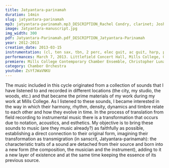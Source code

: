 ```yaml
---
title: Jatyantara-parinamah
duration: 14min
slug: jatyantara-parinamah
mp3: jatyantara-parinamah.mp3_DESCRIPTION_Rachel Condry, clarinet; Joshua Marshall, tenor saxophone; Peter Sloan, trombone; Aprille Tang, electronics; Stephan Haluska, harp; Brian Baumbusch, acoustic guitar; Jacob Peck, electric guitar; Julie Moon, piano; Tim Black, percussion; Scott Siler, percussion; Tim Kim, violin 1; Dylan Neely, violin 2; Crystal Pascucci, cello 1; Kimberly Sutton, cello 2; Christopher Luna-Mega, conductor
image: Jatyantara-manuscript.jpg
img_width: 300
pdf: Jatyantara-Parinamah.pdf_DESCRIPTION_Jatyantara-Parinamah
year: 2012-2013
creation_date: 2013-03-15
instrumentation: (cl, ten sax, tbn, 2 perc, elec guit, ac guit, harp, pno, 2 vl, 2 vc, electronics)
performances: March 7, 2013. Littlefield Concert Hall, Mills College, Oakland, CA. Mills College Contemporary Chamber Ensemble, Christopher Luna-Mega, cond.
premiere: Mills College Contemporary Chamber Ensemble, Christopher Luna-Mega, cond. Oakland, CA | The Luna Ensemble. San Francisco | University of Virginia New Music Ensemble, cond. Christopher Luna-Mega Charlottesville, VA
category: Chamber Orchestra
youtube: ZsYfJWaVNKU
---
```


The music included in this cycle originated from a collection of sounds that I have listened to and recorded in different locations (the city, my studio, the woods, etc.) and that became the prime materials of my work during my work at Mills College. As I listened to these sounds, I became interested in the way in which their harmony, rhythm, density, dynamics and timbre relate to each other and how they evolve in time. In the process of translation from field recording to instrumental music there is a transformation that occurs due to notation, acoustics, and esthetics. My objective is to bring these sounds to music (are they music already?) as faithfully as possible, establishing a direct connection to their original form, imagining their transformation as transmigration (in sanscrit, Jatyantara-parinamah): the characteristic traits of a sound are detached from their source and born into a new form (the composition, the musician and the instrument), adding to it a new layer of existence and at the same time keeping the essence of its previous source.
